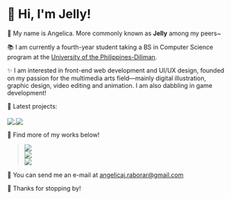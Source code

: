 # 🌸 Hi, I'm Jelly!

💬 My name is Angelica. More commonly known as **Jelly** among my peers~

📚 I am currently a fourth-year student taking a BS in Computer Science program at the [University of the Philippines-Diliman](https://upd.edu.ph/).

✨ I am interested in front-end web development and UI/UX design, founded on my passion for the multimedia arts field—mainly digital illustration, graphic design, video editing and animation. I am also dabbling in game development!

🔨 Latest projects:
<br>
<br>
<a href="https://github.com/Anjellyrika/fishdew">
<img align="center" src="https://github-readme-stats.vercel.app/api/pin/?username=Anjellyrika&repo=fishdew&title_color=250731&text_color=250731&icon_color=250731&bg_color=fcbd50" />
</a>
<a href="https://github.com/BastiDood/hatid">
<img align="center" src="https://github-readme-stats.vercel.app/api/pin/?username=BastiDood&repo=hatid&title_color=fff&text_color=fff&icon_color=fffa&bg_color=206055" />
</a>

🎀 Find more of my works below!
<br>
> [![](https://img.shields.io/badge/-art-fff?style=social&logo=instagram)](https://www.instagram.com/ajellyrawr/)
> <br>
> [![](https://img.shields.io/badge/-dev-fff?style=social&logo=github)](https://github.com/Anjellyrika?tab=repositories)
> <br>
> [![](https://img.shields.io/badge/-design-fff?style=social&logo=behance)](https://www.behance.net/jellyraborar)

💌 You can send me an e-mail at angelicaj.raborar@gmail.com

💜 Thanks for stopping by!

<!--
**Anjellyrika/Anjellyrika** is a ✨ _special_ ✨ repository because its `README.md` (this file) appears on your GitHub profile.

Here are some ideas to get you started:

- 🔭 I’m currently working on ...
- 🌱 I’m currently learning ...
- 👯 I’m looking to collaborate on ...
- 🤔 I’m looking for help with ...
- 💬 Ask me about ...
- 📫 How to reach me: ...
- 😄 Pronouns: ...
- ⚡ Fun fact: ...
-->
